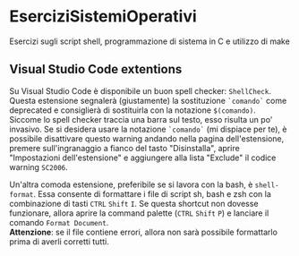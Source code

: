 # EserciziSistemiOperativi

Esercizi sugli script shell, programmazione di sistema in C e utilizzo di make

## Visual Studio Code extentions

Su Visual Studio Code è disponibile un buon spell checker: `ShellCheck`. Questa estensione segnalerà (giustamente) la sostituzione `` `comando` `` come deprecated e consiglierà di sostituirla con la notazione `$(comando)`.
\
Siccome lo spell checker traccia una barra sul testo, esso risulta un po' invasivo. Se si desidera usare la notazione `` `comando` `` (mi dispiace per te), è possibile disattivare questo warning andando nella pagina dell'estensione, premere sull'ingranaggio a fianco del tasto "Disinstalla", aprire "Impostazioni dell'estensione" e aggiungere alla lista "Exclude" il codice warning `SC2006`.

Un'altra comoda estensione, preferibile se si lavora con la bash, è `shell-format`. Essa consente di formattare i file di script sh, bash e zsh con la combinazione di tasti `CTRL` `Shift` `I`. Se questa shortcut non dovesse funzionare, allora aprire la command palette (`CTRL` `Shift` `P`) e lanciare il comando `Format Document`.
\
**Attenzione**: se il file contiene errori, allora non sarà possibile formattarlo prima di averli corretti tutti.
